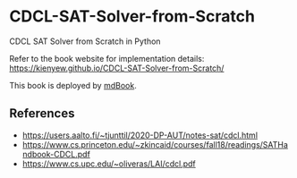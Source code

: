 # CDCL-SAT-Solver-from-Scratch
CDCL SAT Solver from Scratch in Python

Refer to the book website for implementation details: https://kienyew.github.io/CDCL-SAT-Solver-from-Scratch/

This book is deployed by [mdBook](https://github.com/rust-lang/mdBook).


## References
- https://users.aalto.fi/~tjunttil/2020-DP-AUT/notes-sat/cdcl.html
- https://www.cs.princeton.edu/~zkincaid/courses/fall18/readings/SATHandbook-CDCL.pdf
- https://www.cs.upc.edu/~oliveras/LAI/cdcl.pdf
